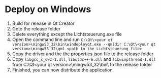 Deploy on Windows
=================

1. Build for release in Qt Creator
2. Goto the release folder
3. Delete everything except the Lichtsteuerung.exe file
4. Open the command line and run `C:\Qt\<your qt version>\mingw53_32\bin\windeployqt.exe --qmldir C:\Qt\<your qt version>\mingw53_32\qml <path to the Lichtsteuerung file>`
5. Copy the driver and the the properties json file to the release folder
6. Copy `libgcc_s_dw2-1.dll`, `libstdc++-6.dll` and `libwinpthread-1.dll` from C:\Qt\<your qt version>\mingw53_32\bin\ to the release folder
7. Finished, you can now distribute the application